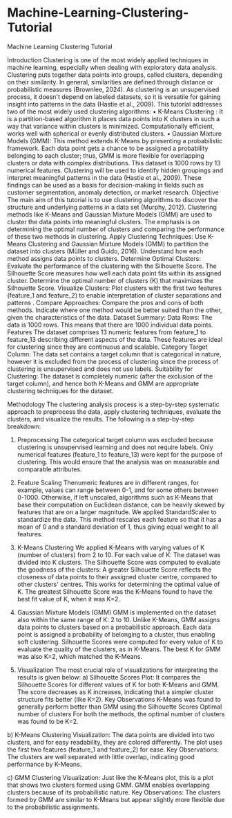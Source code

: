 # Machine-Learning-Clustering-Tutorial
Machine Learning Clustering Tutorial


Introduction
Clustering is one of the most widely applied techniques in machine learning, especially when dealing with exploratory data analysis. Clustering puts together data points into groups, called clusters, depending on their similarity. In general, similarities are defined through distance or probabilistic measures (Brownlee, 2024). As clustering is an unsupervised process, it doesn't depend on labeled datasets, so it is versatile for gaining insight into patterns in the data (Hastie et al., 2009). This tutorial addresses two of the most widely used clustering algorithms:
•	K-Means Clustering : It is a partition-based algorithm it places data points into K clusters in such a way that variance within clusters is minimized. Computationally efficient, works well with spherical or evenly distributed clusters.
•	Gaussian Mixture Models (GMM): This method extends K-Means by presenting a probabilistic framework. Each data point gets a chance to be assigned a probability belonging to each cluster; thus, GMM is more flexible for overlapping clusters or data with complex distributions.
This dataset is 1000 rows by 13 numerical features. Clustering will be used to identify hidden groupings and interpret meaningful patterns in the data (Hastie et al., 2009). These findings can be used as a basis for decision-making in fields such as customer segmentation, anomaly detection, or market research.
Objective 
The main aim of this tutorial is to use clustering algorithms to discover the structure and underlying patterns in a data set (Murphy, 2012). Clustering methods like K-Means and Gaussian Mixture Models (GMM) are used to cluster the data points into meaningful clusters. The emphasis is on determining the optimal number of clusters and comparing the performance of these two methods in clustering.
Apply Clustering Techniques:
Use K-Means Clustering and Gaussian Mixture Models (GMM) to partition the dataset into clusters (Müller and Guido, 2016).
Understand how each method assigns data points to clusters.
Determine Optimal Clusters:
Evaluate the performance of the clustering with the Silhouette Score. The Silhouette Score measures how well each data point fits within its assigned cluster. Determine the optimal number of clusters (K) that maximizes the Silhouette Score.
Visualize Clusters:
Plot clusters with the first two features (feature_1 and feature_2) to enable interpretation of cluster separations and patterns .
Compare Approaches:
Compare the pros and cons of both methods.
Indicate where one method would be better suited than the other, given the characteristics of the data.
Dataset Summary:
Data Rows: The data is 1000 rows. This means that there are 1000 individual data points.
Features
The dataset comprises 13 numeric features from feature_1 to feature_13 describing different aspects of the data.
These features are ideal for clustering since they are continuous and scalable.
Category Target Column: The data set contains a target column that is categorical in nature, however it is excluded from the process of clustering since the process of clustering is unsupervised and does not use labels. Suitability for Clustering:
The dataset is completely numeric (after the exclusion of the target column), and hence both K-Means and GMM are appropriate clustering techniques for the dataset.

 Methodology 
The clustering analysis process is a step-by-step systematic approach to preprocess the data, apply clustering techniques, evaluate the clusters, and visualize the results. The following is a step-by-step breakdown:

1. Preprocessing
The categorical target column was excluded because clustering is unsupervised learning and does not require labels.
Only numerical features (feature_1 to feature_13) were kept for the purpose of clustering. This would ensure that the analysis was on measurable and comparable attributes.
 
2. Feature Scaling
Thenumeric features are in different ranges, for example, values can range between 0-1, and for some others between 0-1000. Otherwise, if left unscaled, algorithms such as K-Means that base their computation on Euclidean distance, can be heavily skewed by features that are on a larger magnitude.
We applied StandardScaler to standardize the data. This method rescales each feature so that it has a mean of 0 and a standard deviation of 1, thus giving equal weight to all features.
 
3. K-Means Clustering
We applied K-Means with varying values of K (number of clusters) from 2 to 10.
For each value of K:
The dataset was divided into K clusters.
The Silhouette Score was computed to evaluate the goodness of the clusters:
A greater Silhouette Score reflects the closeness of data points to their assigned cluster centre, compared to other clusters' centres.
This works for determining the optimal value of K.
The greatest Silhouette Score was the K-Means found to have the best fit value of K, when it was K=2.
 

4. Gaussian Mixture Models (GMM)
GMM is implemented on the dataset also within the same range of K: 2 to 10.
Unlike K-Means, GMM assigns data points to clusters based on a probabilistic approach. Each data point is assigned a probability of belonging to a cluster, thus enabling soft clustering.
Silhouette Scores were computed for every value of K to evaluate the quality of the clusters, as in K-Means.
The best K for GMM was also K=2, which matched the K-Means.
 

5. Visualization
The most crucial role of visualizations for interpreting the results is given below:
a) Silhouette Scores Plot:
It compares the Silhouette Scores for different values of K for both K-Means and GMM.
The score decreases as K increases, indicating that a simpler cluster structure fits better (like K=2).
Key Observations
K-Means was found to generally perform better than GMM using the Silhouette Scores
Optimal number of clusters
For both the methods, the optimal number of clusters was found to be K=2.
 

b) K-Means Clustering Visualization:
The data points are divided into two clusters, and for easy readability, they are colored differently.
The plot uses the first two features (feature_1 and feature_2) for ease.
Key Observations:
The clusters are well separated with little overlap, indicating good performance by K-Means.
 
c) GMM Clustering Visualization:
Just like the K-Means plot, this is a plot that shows two clusters formed using GMM.
GMM enables overlapping clusters because of its probabilistic nature.
Key Observations:
The clusters formed by GMM are similar to K-Means but appear slightly more flexible due to the probabilistic assignments.

 

